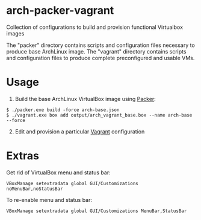# arch-packer-vagrant
Collection of configurations to build and provision functional Virtualbox images

The "packer" directory contains scripts and configuration files necessary to produce base ArchLinux image. The "vagrant" directory contains scripts and configuration files to produce complete preconfigured and usable VMs.

# Usage

1. Build the base ArchLinux VirtualBox image using [Packer](packer.io):
```
$ ./packer.exe build -force arch-base.json
$ ./vagrant.exe box add output/arch_vagrant_base.box --name arch-base --force
```
2. Edit and provision a particular [Vagrant](https://www.vagrantup.com/) configuration

# Extras

Get rid of VirtualBox menu and status bar:
```
VBoxManage setextradata global GUI/Customizations noMenuBar,noStatusBar
```

To re-enable menu and status bar:
```
VBoxManage setextradata global GUI/Customizations MenuBar,StatusBar
```

